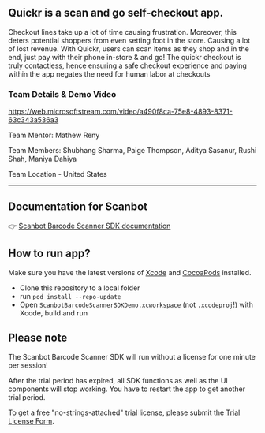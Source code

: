 ## Quickr is a scan and go self-checkout app.
Checkout lines take up a lot of time causing frustration. Moreover, this deters potential shoppers from even setting foot in the store. Causing a lot of lost revenue. With Quickr, users can scan items as they shop and in the end, just pay with their phone in-store & and go! The quickr checkout is truly contactless, hence ensuring a safe checkout experience and paying within the app negates the need for human labor at checkouts


### Team Details & Demo Video 
https://web.microsoftstream.com/video/a490f8ca-75e8-4893-8371-63c343a536a3

Team Mentor: Mathew Reny


Team Members: Shubhang Sharma, Paige Thompson, Aditya Sasanur, Rushi Shah, Maniya Dahiya

Team Location - United States



-----
## Documentation for Scanbot

👉 [Scanbot Barcode Scanner SDK documentation](https://docs.scanbot.io/barcode-scanner-sdk/ios/introduction/)

## How to run app? 

Make sure you have the latest versions of [Xcode](https://developer.apple.com/xcode/) and [CocoaPods](https://cocoapods.org) installed.

- Clone this repository to a local folder
- run `pod install --repo-update`
- Open `ScanbotBarcodeScannerSDKDemo.xcworkspace` (not `.xcodeproj`!) with Xcode, build and run

## Please note
The Scanbot Barcode Scanner SDK will run without a license for one minute per session!

After the trial period has expired, all SDK functions as well as the UI components will stop working.
You have to restart the app to get another trial period.

To get a free "no-strings-attached" trial license, please submit the [Trial License Form](https://scanbot.io/trial/).

